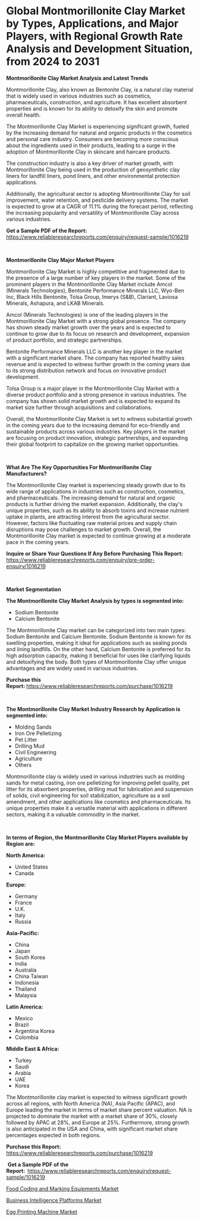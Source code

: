 <p><h1>Global Montmorillonite Clay Market by Types, Applications, and Major Players, with Regional Growth Rate Analysis and Development Situation, from 2024 to 2031</h1></p><p><strong>Montmorillonite Clay Market Analysis and Latest Trends</strong></p>
<p><p>Montmorillonite Clay, also known as Bentonite Clay, is a natural clay material that is widely used in various industries such as cosmetics, pharmaceuticals, construction, and agriculture. It has excellent absorbent properties and is known for its ability to detoxify the skin and promote overall health.</p><p>The Montmorillonite Clay Market is experiencing significant growth, fueled by the increasing demand for natural and organic products in the cosmetics and personal care industry. Consumers are becoming more conscious about the ingredients used in their products, leading to a surge in the adoption of Montmorillonite Clay in skincare and haircare products.</p><p>The construction industry is also a key driver of market growth, with Montmorillonite Clay being used in the production of geosynthetic clay liners for landfill liners, pond liners, and other environmental protection applications.</p><p>Additionally, the agricultural sector is adopting Montmorillonite Clay for soil improvement, water retention, and pesticide delivery systems. The market is expected to grow at a CAGR of 11.1% during the forecast period, reflecting the increasing popularity and versatility of Montmorillonite Clay across various industries.</p></p>
<p><strong>Get a Sample PDF of the Report:&nbsp;</strong> <a href="https://www.reliableresearchreports.com/enquiry/request-sample/1016219">https://www.reliableresearchreports.com/enquiry/request-sample/1016219</a></p>
<p>&nbsp;</p>
<p><strong>Montmorillonite Clay Major Market Players</strong></p>
<p><p>Montmorillonite Clay Market is highly competitive and fragmented due to the presence of a large number of key players in the market. Some of the prominent players in the Montmorillonite Clay Market include Amcol (Minerals Technologies), Bentonite Performance Minerals LLC, Wyo-Ben Inc, Black Hills Bentonite, Tolsa Group, Imerys (S&B), Clariant, Laviosa Minerals, Ashapura, and LKAB Minerals.</p><p>Amcol (Minerals Technologies) is one of the leading players in the Montmorillonite Clay Market with a strong global presence. The company has shown steady market growth over the years and is expected to continue to grow due to its focus on research and development, expansion of product portfolio, and strategic partnerships.</p><p>Bentonite Performance Minerals LLC is another key player in the market with a significant market share. The company has reported healthy sales revenue and is expected to witness further growth in the coming years due to its strong distribution network and focus on innovative product development.</p><p>Tolsa Group is a major player in the Montmorillonite Clay Market with a diverse product portfolio and a strong presence in various industries. The company has shown solid market growth and is expected to expand its market size further through acquisitions and collaborations.</p><p>Overall, the Montmorillonite Clay Market is set to witness substantial growth in the coming years due to the increasing demand for eco-friendly and sustainable products across various industries. Key players in the market are focusing on product innovation, strategic partnerships, and expanding their global footprint to capitalize on the growing market opportunities.</p></p>
<p>&nbsp;</p>
<p><strong>What Are The Key Opportunities For Montmorillonite Clay Manufacturers?</strong></p>
<p><p>The Montmorillonite Clay market is experiencing steady growth due to its wide range of applications in industries such as construction, cosmetics, and pharmaceuticals. The increasing demand for natural and organic products is further driving the market expansion. Additionally, the clay's unique properties, such as its ability to absorb toxins and increase nutrient uptake in plants, are attracting interest from the agricultural sector. However, factors like fluctuating raw material prices and supply chain disruptions may pose challenges to market growth. Overall, the Montmorillonite Clay market is expected to continue growing at a moderate pace in the coming years.</p></p>
<p><strong>Inquire or Share Your Questions If Any Before Purchasing This Report:</strong> <a href="https://www.reliableresearchreports.com/enquiry/pre-order-enquiry/1016219">https://www.reliableresearchreports.com/enquiry/pre-order-enquiry/1016219</a></p>
<p>&nbsp;</p>
<p><strong>Market Segmentation</strong></p>
<p><strong>The Montmorillonite Clay Market Analysis by types is segmented into:</strong></p>
<p><ul><li>Sodium Bentonite</li><li>Calcium Bentonite</li></ul></p>
<p><p>The Montmorillonite Clay market can be categorized into two main types: Sodium Bentonite and Calcium Bentonite. Sodium Bentonite is known for its swelling properties, making it ideal for applications such as sealing ponds and lining landfills. On the other hand, Calcium Bentonite is preferred for its high adsorption capacity, making it beneficial for uses like clarifying liquids and detoxifying the body. Both types of Montmorillonite Clay offer unique advantages and are widely used in various industries.</p></p>
<p><strong>Purchase this Report:&nbsp;</strong><a href="https://www.reliableresearchreports.com/purchase/1016219">https://www.reliableresearchreports.com/purchase/1016219</a></p>
<p>&nbsp;</p>
<p><strong>The Montmorillonite Clay Market Industry Research by Application is segmented into:</strong></p>
<p><ul><li>Molding Sands</li><li>Iron Ore Pelletizing</li><li>Pet Litter</li><li>Drilling Mud</li><li>Civil Engineering</li><li>Agriculture</li><li>Others</li></ul></p>
<p><p>Montmorillonite clay is widely used in various industries such as molding sands for metal casting, iron ore pelletizing for improving pellet quality, pet litter for its absorbent properties, drilling mud for lubrication and suspension of solids, civil engineering for soil stabilization, agriculture as a soil amendment, and other applications like cosmetics and pharmaceuticals. Its unique properties make it a versatile material with applications in different sectors, making it a valuable commodity in the market.</p></p>
<p>&nbsp;</p>
<p><strong>In terms of Region, the Montmorillonite Clay Market Players available by Region are:</strong></p>
<p>
    <p> <strong> North America: </strong>
        <ul>
            <li>United States</li>
            <li>Canada</li>
        </ul>
        </p> 
    <p> <strong> Europe: </strong>
        <ul>
            <li>Germany</li>
            <li>France</li>
            <li>U.K.</li>
            <li>Italy</li>
            <li>Russia</li>
        </ul>
        </p> 
    <p> <strong> Asia-Pacific: </strong>
        <ul>
            <li>China</li>
            <li>Japan</li>
            <li>South Korea</li>
            <li>India</li>
            <li>Australia</li>
            <li>China Taiwan</li>
            <li>Indonesia</li>
            <li>Thailand</li>
            <li>Malaysia</li>
        </ul>
        </p> 
    <p> <strong> Latin America: </strong>
        <ul>
            <li>Mexico</li>
            <li>Brazil</li>
            <li>Argentina Korea</li>
            <li>Colombia</li>
        </ul>
        </p> 
    <p> <strong> Middle East & Africa: </strong>
        <ul>
            <li>Turkey</li>
            <li>Saudi</li>
            <li>Arabia</li>
            <li>UAE</li>
            <li>Korea</li>
        </ul>
    </p>
    </p>
<p><p>The Montmorillonite clay market is expected to witness significant growth across all regions, with North America (NA), Asia Pacific (APAC), and Europe leading the market in terms of market share percent valuation. NA is projected to dominate the market with a market share of 30%, closely followed by APAC at 28%, and Europe at 25%. Furthermore, strong growth is also anticipated in the USA and China, with significant market share percentages expected in both regions.</p></p>
<p><strong>Purchase this Report: </strong><a href="https://www.reliableresearchreports.com/purchase/1016219">https://www.reliableresearchreports.com/purchase/1016219</a></p>
<p>&nbsp;<strong>Get a Sample PDF of the Report:&nbsp;&nbsp;</strong><a href="https://www.reliableresearchreports.com/enquiry/request-sample/1016219">https://www.reliableresearchreports.com/enquiry/request-sample/1016219</a></p>
<p><strong></strong></p>
<p><p><a href="https://view.publitas.com/reportprime-1/food-coding-and-marking-equipments-market-research-report-reveals-the-latest-trends-and-opportunities-of-this-market-for-period-from-2023-2030/">Food Coding and Marking Equipments Market</a></p><p><a href="https://view.publitas.com/reportprime-1/business-intelligence-platforms-market-size-focuses-on-market-dynamics-in-depth-analysis-and-future-projections-of-its-market-forecasted-for-period-from-2023-to-2030/">Business Intelligence Platforms Market</a></p><p><a href="https://view.publitas.com/reportprime-1/egg-printing-machine-market-size-focuses-on-market-dynamics-in-depth-analysis-and-future-projections-of-its-market-forecasted-for-period-from-2023-to-2030/">Egg Printing Machine Market</a></p></p>